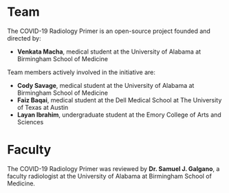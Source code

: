 # Team

The COVID-19 Radiology Primer is an open-source project founded and directed by:

* **Venkata Macha**, medical student at the University of Alabama at Birmingham School of Medicine 

Team members actively involved in the initiative are:

* **Cody Savage**, medical student at the University of Alabama at Birmingham School of Medicine
* **Faiz Baqai**, medical student at the Dell Medical School at The University of Texas at Austin
* **Layan Ibrahim**, undergraduate student at the Emory College of Arts and Sciences

# Faculty

The COVID-19 Radiology Primer was reviewed by **Dr. Samuel J. Galgano**, a faculty radiologist at the University of Alabama at Birmingham School of Medicine.
